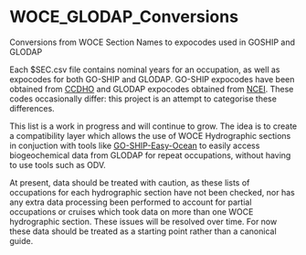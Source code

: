 # WOCE_GLODAP_Conversions
Conversions from WOCE Section Names to expocodes used in GOSHIP and GLODAP

Each $SEC.csv file contains nominal years for an occupation, as well as expocodes
for both GO-SHIP and GLODAP. GO-SHIP expocodes have been obtained from [CCDHO](https://cchdo.ucsd.edu/)
and GLODAP expocodes obtained from [NCEI](https://www.ncei.noaa.gov/access/ocean-carbon-data-system/oceans/RepeatSections/).
These codes occasionally differ: this project is an attempt to categorise these
differences.

This list is a work in progress and will continue to grow. The idea is to create
a compatibility layer which allows the use of WOCE Hydrographic sections in 
conjuction with tools like [GO-SHIP-Easy-Ocean](https://github.com/kkats/GO-SHIP-Easy-Ocean) to easily access biogeochemical 
data from GLODAP for repeat occupations, without having to use tools such as ODV.

At present, data should be treated with caution, as these lists of occupations for
each hydrographic section have not been checked, nor has any extra data processing
been performed to account for partial occupations or cruises which took data on 
more than one WOCE hydrographic section. These issues will be resolved over time.
For now these data should be treated as a starting point rather than a canonical
guide.
